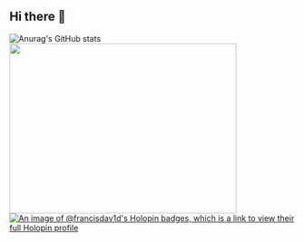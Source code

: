 ## Hi there 👋

<!--
**francisdav1d/francisdav1d** is a ✨ _special_ ✨ repository because its `README.md` (this file) appears on your GitHub profile.

Here are some ideas to get you started:

- 🔭 I’m currently working on ...
- 🌱 I’m currently learning ...
- 👯 I’m looking to collaborate on ...
- 🤔 I’m looking for help with ...
- 💬 Ask me about ...
- 📫 How to reach me: ...
- 😄 Pronouns: ...
- ⚡ Fun fact: ...
-->
  
![Anurag's GitHub stats](https://github-readme-stats.vercel.app/api?username=francisdav1d&show_icons=true&theme=dark&rank_icon=percentile)
<a href="https://spotify-github-profile.kittinanx.com/api/view?uid=7wtq034cc06o6znd1229krv7k&redirect=true">
  <img 
    src="https://spotify-github-profile.kittinanx.com/api/view?uid=7wtq034cc06o6znd1229krv7k&cover_image=true&theme=default&show_offline=true&background_color=000000&interchange=true&bar_color=53b14f&bar_color_cover=false" 
    width="400" 
    height="300" 
  />
</a>
[![An image of @francisdav1d's Holopin badges, which is a link to view their full Holopin profile](https://holopin.me/francisdav1d)](https://holopin.io/@francisdav1d)

